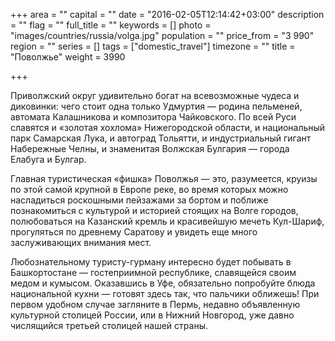 +++
area = ""
capital = ""
date = "2016-02-05T12:14:42+03:00"
description = ""
flag = ""
full_title = ""
keywords = []
photo = "images/countries/russia/volga.jpg"
population = ""
price_from = "3 990"
region = ""
series = []
tags = ["domestic_travel"]
timezone = ""
title = "Поволжье"
weight = 3990

+++

Приволжский округ удивительно богат на всевозможные чудеса и диковинки: чего стоит одна только Удмуртия — родина пельменей, автомата Калашникова и композитора Чайковского. По всей Руси славятся и «золотая хохлома» Нижегородской области, и национальный парк Самарская Лука, и автоград Тольятти, и индустриальный гигант Набережные Челны, и знаменитая Волжская Булгария — города Елабуга и Булгар.

Главная туристическая «фишка» Поволжья — это, разумеется, круизы по этой самой крупной в Европе реке, во время которых можно насладиться роскошными пейзажами за бортом и поближе познакомиться с культурой и историей стоящих на Волге городов, полюбоваться на Казанский кремль и красивейшую мечеть Кул-Шариф, прогуляться по древнему Саратову и увидеть еще много заслуживающих внимания мест.

Любознательному туристу-гурману интересно будет побывать в Башкортостане — гостеприимной республике, славящейся своим медом и кумысом. Оказавшись в Уфе, обязательно попробуйте блюда национальной кухни — готовят здесь так, что пальчики оближешь! При первом удобном случае загляните в Пермь, недавно объявленную культурной столицей России, или в Нижний Новгород, уже давно числящийся третьей столицей нашей страны.
